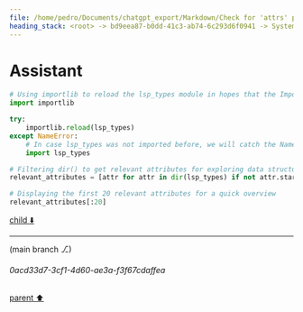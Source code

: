 ```yaml
---
file: /home/pedro/Documents/chatgpt_export/Markdown/Check for 'attrs' package..md
heading_stack: <root> -> bd9eea87-b0dd-41c3-ab74-6c293d6f0941 -> System -> ddd34f01-a564-4185-a4ca-fc6bf52c2a5b -> System -> aaa20153-27d7-424b-b1c4-04cec31ff68d -> User -> 4e0fdc8f-d7b1-4f61-a2f4-e0470137e4f3 -> Assistant -> a12c67fd-7b82-49b0-bd94-6a6ce28d1627 -> Tool -> b46be1ce-e266-443c-b4cb-a456823e9163 -> Assistant -> aaa2e1c7-5230-4a84-88b4-2c42eeecc6d4 -> User -> ecdff0e1-46c0-44be-9948-3ab96ed2f957 -> Assistant -> 07a9d1aa-a97f-4e54-b15d-82d68bcb3184 -> Tool -> cef5b42e-b058-4786-9b4d-3e03d92db2d5 -> Assistant -> aaa2214b-198c-4ede-a85f-de922572ceae -> User -> 1cf2608e-6b48-4db8-bc55-fac88566d23f -> Assistant -> aaa289b2-ee83-45ff-b7d6-aabfd8f94baa -> User -> 3e576811-3e6c-4a30-9b33-51b2141629ea -> Assistant -> aaa2d564-5e2d-42d5-9b28-347b820c74da -> User -> efc24820-f0d5-4da5-aacc-d58d7ad1b45c -> Assistant -> 4a53c9b6-8468-47f4-b3dc-f30994925005 -> Tool -> d95d181b-4207-49d4-9576-8d2c2a9d24c7 -> Assistant -> aaa2a656-a4ac-4e54-8a3b-4ec8e88d3875 -> User -> 68060f31-2025-4770-917e-434aea6e1d79 -> Assistant -> 7825d203-5743-4f65-b907-0a014278c3dc -> Tool -> 5fccbf62-ab8b-4c5f-ab4b-1a0d9142fbe5 -> Assistant -> 488a8475-8227-4ae1-9574-c5bc85b9e4e4 -> Tool -> a7b1eefc-1c50-459b-9c72-455ee0be8918 -> Assistant -> 0eed6ac2-69d6-429e-9e94-4bef933049a9 -> Tool -> a256ecc1-1690-4394-93a6-1f4932b66d5b -> Assistant -> Start of the file -> Middle of the file -> End of the file -> aaa2eda7-030b-4571-8f9a-c6e87ec2ee83 -> User -> ede03033-7870-4ba9-99ce-ba11854266ec -> Assistant -> d899596a-d738-4e14-bcf6-9f6e2bbf2956 -> Tool -> 8326b87f-709d-4aa6-9467-db65b7154e36 -> Assistant -> 0d58228a-1f10-464b-9181-77223b582778 -> Tool -> 540322b3-0658-4059-8bb7-b499b4987d8a -> Assistant -> aaa21003-7b3e-4301-a3ff-ceefe58c3264 -> User -> d733663e-7691-497b-bf29-ac513396687b -> Assistant -> e4d7a443-b792-48e3-a49c-3481b3fb27e5 -> Tool -> aaa2dcfd-44d2-4c56-85fd-ff5547efebba -> User -> 05b6b223-b449-4b51-8255-65eaf9ff99c2 -> Assistant -> ce90a55f-e480-4194-94c9-b64c591235e4 -> Tool -> bce28a04-1325-4387-967b-f995a60b4dad -> Assistant -> e44b83e9-8daa-46e4-8dd1-855b71f24d55 -> Tool -> 6354dcd4-f72a-4a1c-bd15-894e514d4e07 -> Assistant -> 361fc298-3a1f-46e2-bfa7-a3e33d910bf2 -> Tool -> beae719a-91f4-444e-a836-6493d3f1d0ae -> Assistant -> 8a360529-284f-410e-a566-585e53e199f1 -> Tool -> aaf4366f-f376-499e-b984-c145b69065a3 -> Assistant -> 892ee261-c518-43a7-8877-5f44bf2b7642 -> Tool -> d5b0037a-9766-4407-9d50-328ae9ee4da1 -> Assistant -> aaa2e8d3-291d-41f0-afa9-28881b0cd76a -> User -> e89f7b3c-de38-41c9-a2b7-e316b67c85a3 -> Assistant
---
```

# Assistant

```python
# Using importlib to reload the lsp_types module in hopes that the ImportError will be resolved
import importlib

try:
    importlib.reload(lsp_types)
except NameError:
    # In case lsp_types was not imported before, we will catch the NameError and import it now
    import lsp_types

# Filtering dir() to get relevant attributes for exploring data structures in the lsp_types module
relevant_attributes = [attr for attr in dir(lsp_types) if not attr.startswith("__")]

# Displaying the first 20 relevant attributes for a quick overview
relevant_attributes[:20]
```

[child ⬇️](#0acd33d7-3cf1-4d60-ae3a-f3f67cdaffea)

---

(main branch ⎇)
###### 0acd33d7-3cf1-4d60-ae3a-f3f67cdaffea
[parent ⬆️](#e89f7b3c-de38-41c9-a2b7-e316b67c85a3)
